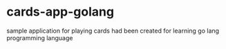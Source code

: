 # cards-app-golang
 
 sample application for playing cards had been created for learning go lang programming language
